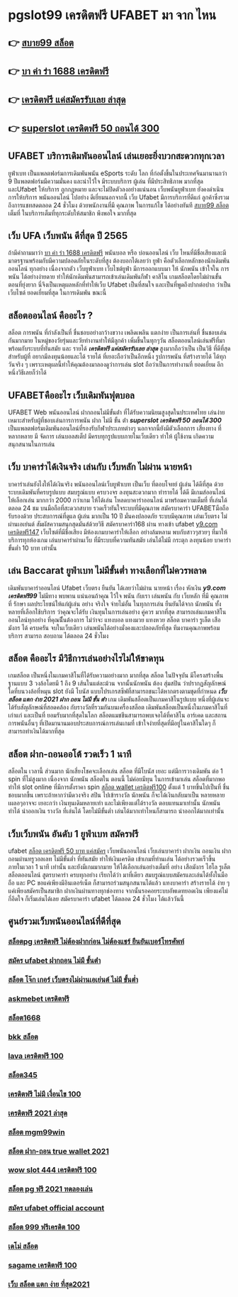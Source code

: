 # pgslot99 เครดิตฟรี UFABET มา จาก ไหน

## 👉 [สบาย99 สล็อต](https://www.ufaeat.com/register/)
## 👉 [บา ค่า ร่า 1688 เครดิตฟรี](https://www.ufaeat.com/ทางเข้ายูฟ่าเบท-ufabet/)
## 👉 [เครดิตฟรี แค่สมัครรับเลย ล่าสุด](https://www.ufaeat.com/ทางเข้ายูฟ่าเบท-ufabet/)
## 👉 [superslot เครดิตฟรี 50 ถอนได้ 300](https://www.ufaeat.com/ufabet-master-login/)

## UFABET บริการเดิมพันออนไลน์  เล่นเยอะยิ่งบวกสะดวกทุกเวลา

 ยูฟ่าเบท เป็นแพลตฟอร์มการเดิมพันพนัน eSports ระดับ โลก ที่ก่อตั้งขึ้นในประเทศจีนมานานกว่า 9 ปีแพลตฟอร์มมีความมั่นคง และน่าไว้ใจ  มีระบบบริการ ผู้เล่น ที่มีประสิทธิภาพ   มากที่สุด และUfabet ให้บริการ ถูกกฎหมาย และจะไม่ปิดตัวลงอย่างแน่นอน เว็บพนันยูฟ่าเบท ยังคงดำเนินการให้บริการ พนันออนไลน์ ไปอย่าง ดีเยี่ยมนอกจากนี้ เว็บ Ufabet มีการบริการที่ดีแก่ ลูกค้าซึ่งรวมถึงการแชทสดตลอด 24 ชั่วโมง ด้วยพนักงานที่มี  คุณภาพ ในการแก้ไข ได้อย่างทันที   [สบาย99 สล็อต](https://www.ufaeat.com/ทางเข้ายูฟ่าเบท-ufabet/) เต็มที่ ในบริการเต็มที่ทุกระดับให้สมาชิก  พึงพอใจ มากที่สุด 

## เว็บ UFA  เว็บพนัน ดีที่สุด ปี 2565 

ถ้ามีคำถามมาว่า [บา ค่า ร่า 1688 เครดิตฟรี](https://www.ufaeat.com/ทางเข้ายูฟ่าเบท-ufabet/)  พนันบอล   หรือ  บ่อนออนไลน์  เว็บ ไหนที่มีชื่อเสียงและมีมาตรฐานพร้อมกับมีความปลอดภัยในระดับที่สูง ต้องบอกได้เลยว่า  ยูฟ่า คือตัวเลือกหลักของนักเดิมพันออนไลน์   ทุกอย่าง  เนื่องจากตัว เว็บยูฟ่าเบท เว็บไซต์ยูฟ่า มีการออกแบบมา ให้ นักพนัน เข้าใจใน การพนัน ได้อย่างง่ายดาย ทำให้นักเดิมพันสามารถเข้าเล่นเดิมพันกีฬา  คาสิโน   เกมสล็อตโดยไม่ผ่านขั้นตอนที่ยุ่งยาก นี่จึงเป็นเหตุผลหลักที่ทำให้เว็บ Ufabet  เป็นที่สนใจ และเป็นที่พูดถึงปากต่อปาก ว่าเป็นเว็บไซต์    ยอดเยี่ยมที่สุด ในการเดิมพัน  ขณะนี้ 


## สล็อตออนไลน์ คืออะไร ?

สล็อต   การพนัน ที่กำลังเป็นที่ ชื่นชอบอย่างกว้างขวาง  เพลิดเพลิน  แตกง่าย  เป็นการเล่นที่ ชื่นชอบเล่นกันมากมาย ในหมู่ของวัยรุ่นและวัยทำงานทำให้มีลูกค้า เพิ่มขึ้นในทุกๆวัน  สล็อตออนไลน์เล่นฟรีที่มาพร้อมกับระบบที่ทันสมัย และ รายได้ ***เครดิตฟรี แค่สมัครรับเลย ล่าสุด*** สูงมากถือว่าเป็น เป็นวิธี ที่ดีที่สุดสำหรับผู้ที่ อยากมีลงทุนน้อยและได้ รายได้ ที่เยอะถือว่าเป็นอีกหนึ่ง รูปการพนัน ที่สร้างรายได้ ได้ทุกวันจริง ๆ เพราะเหตุผลนี้ทำให้คุณต้องมาลองดูว่าการเล่น slot ถือว่าเป็นการทำงานที่ ยอดเยี่ยม อีกหนึ่งวิธีเลยก็ว่าได้

## UFABETคืออะไร  เว็บเดิมพันฟุตบอล 

UFABET Web   พนันออนไลน์ ฝากถอนไม่มีขั้นต่ํา  ที่ได้รับความนิยมสูงสุดในประเทศไทย เล่นง่ายเหมาะสำหรับผู้ที่ชอบเล่นการการพนัน ฝาก ไม่มี ขั้น ต่ํา  ***superslot เครดิตฟรี 50 ถอนได้ 300*** เป็นแพลตฟอร์มเดิมพันออนไลน์ที่รองรับกีฬาประเภทต่างๆ นอกจากนี้ยังมีตัวเลือกการ เสี่ยงทาง ที่หลากหลาย มี จัดการ  เล่นบอลสเต็ป  มีครบทุกรูปแบบภายในเว็บเดียว ทำให้ ผู้ใช้งาน เกิดความสนุกสนานในการเล่น


## เว็บ บาคาร่าได้เงินจริง เล่นกับ เว็บหลัก ไม่ผ่าน นายหน้า 

บาคาร่าเล่นยังไงให้ได้เงินจริง พนันออนไลน์เว็บยูฟ่าเบท เป็นเว็บ ที่ตอบโจทย์ ผู้เล่น ได้ดีที่สุด ด้วยระบบเดิมพันที่ครบรูปแบบ สมบรูณ์แบบ ครบวงจร ลงทุนสะดวกมาก  ทำรายได้ ได้ดี มีเกมส์ออนไลน์ให้เลือกเล่น มากกว่า 2000 กว่าเกม ให้ได้เล่น โหลดบาคาร่าออนไลน์ มาพร้อมความเต็มที่  ที่เล่นได้ตลอด 24 ชม บนมือถือที่สะดวกสบาย รวดเร็วทันใจระบบที่มีคุณภาพ สมัครบาคาร่า UFABETมือถือ  รับรองด้วย ประสบการณ์ที่ดูแล ผู้เล่น มากเป็น 10 ปี มั่นคงปลอดภัย ระบบมีคุณภาพ เล่นเว็บตรง ไม่ผ่านเอเย่นต์ สัมผัสความสนุกสุดมันส์ด้วยวิธี สมัครบาคาร่า168 ผ่าน ทางเข้า ufabet  [y9.com เครดิตฟรี147](https://www.ufaeat.com/) เว็บไซต์ที่มีชื่อเสียง มีห้องเกมบาคาร่าให้เลือก อย่างล้มหลาม พบกับสาวๆสวยๆ ที่มาให้บริการทุกห้องเกม เล่นบาคาร่าผ่านเว็บ ที่มีระบบที่ความทันสมัย เล่นได้ไม่มี กระตุก  ลงทุนน้อย บาคาร่า ขั้นต่ำ 10 บาท เท่านั้น


## เล่น Baccarat  ยูฟ่าเบท ไม่มีขั้นต่ำ ทางเลือกที่ไม่ควรพลาด

 เดิมพันบาคาร่าออนไลน์ Ufabet เว็บตรง  ยืนยัน ได้เลยว่าไม่ผ่าน นายหน้า เรื่อง หักเงิน  ***y9.com เครดิตฟรี99*** ไม่มีทาง พบพาน แน่นอนถ้าคุณ ไว้ใจ พนัน กับเรา เล่นพนัน กับ เว็บหลัก ที่มี คุณภาพ ที่ รักษา ผลประโยชน์ให้แก่ผู้เล่น อย่าง จริงใจ  จ่ายไม่อั้น ในทุกการเล่น ยืนยันได้จาก นักพนัน ทั้งหลายที่เลือกใช้บริการ ว่าคุณจะได้รับ เงินทุนในการเล่นอย่าง คู่ควร  มากที่สุด สามารถเล่นเกมคาสิโนออนไลน์ทุกอย่าง ที่คุณนีั้นต้องการ ไม่ว่าจะ แทงบอล แทงมวย แทงหวย สล็อต บาคาร่า รูเล็ต เสือมังกร ได้ ครบครัน  จบในเว็บเดียว เล่นพนันได้อย่างมั่งคงและปลอดภัยที่สุด ทีมงานคุณภาพพร้อมบริการ สามารถ สอบถาม ได้ตลอด 24 ชั่วโมง

## สล็อต  คืออะไร มีวิธีการเล่นอย่างไรไม่ให้ขาดทุน

เกมสล็อต เป็นหนึ่งในเกมคาสิโนที่ได้รับความอย่างมาก มากที่สุด  สล็อต ในปัจจุบัน มีโครงสร้างพื้นฐานแบบ 3 วงล้อโดยมี 1 ถึง 9 เส้นในแต่ละม้วน จากนั้นนักพนัน ต้อง สุ่มสปิน ว่าปรากฏสัญลักษณ์ใดที่บนวงล้อที่หมุน  slot ยังมี โบนัส แบบโปรเกรสซีฟที่สามารถชนะได้หากตรงตามชุดที่กำหนด ***เว็บ สล็อต แตก ง่าย 2021 ฝาก ถอน ไม่มี ขั้น ต่ํา*** เกม เดิมพันสล็อตเป็นเกมคาสิโนรูปแบบ หนึ่งที่ผู้เล่นจะได้รับสัญลักษณ์ที่สอดคล้อง กับรางวัลที่รวมกันบนเครื่องสล็อต เดิมพันสล็อตเป็นหนึ่งในเกมคาสิโนที่เก่าแก่ และเป็นที่ ยอมรับมากที่สุดในโลก สล็อตแมชชีนสามารถพบเจอได้ที่คาสิโน อาร์เคด และสถานการพนันอื่นๆ ที่เปิดมานานมอบประสบการณ์การเล่นเกมที่ เข้าใจง่ายที่สุดที่มีอยู่ในคาสิโนใดๆ ก็สามารถทำเงินได้มากที่สุด 

##  สล็อต  ฝาก-ถอนออโต้ รวดเร็ว 1 นาที

 สล็อตใน เวลานี้  ส่วนมาก  นักเสี่ยงโชคจะเลือกเล่น สล็อต ที่มีโบนัส เยอะ แต่มีการวางเดิมพัน ต่อ 1  spin ที่ไม่สูงมาก เนื่องจาก นักพนัน  สล็อตใน ตอนนี้  ไม่ค่อยมีทุน  ในการเข้ามาเล่น สล็อตที่มากพอ ทำให้ slot online ที่มีการตั้งราคา  spin [สล็อต wallet เครดิตฟรี100](https://www.ufaeat.com/) ตั้งแต่ 1 บาทขึ้นไปเป็นที่ ชื่นชอบมากขึ้น เพราะถ้าหากว่ามีดวงจริง  สปิน ไปเข้ารางวัล   นักพนัน ก็จะได้เงินกลับมาเป็น หลายหลาย เผลอๆอาจจะ เยอะกว่า  เงินทุนเดิมหลายเท่า และไม่เพียงแต่ได้รางวัล ตอบแทนมาเท่านั้น  นักพนัน  ทำได้  นำออกเงิน รางวัล ที่เล่นได้ โดยไม่มีขั้นต่ำ  เล่นได้มากเท่าไหนก็สามารถ  นำออกได้มากเท่านั้น


## เว็บเว็บพนัน  อันดับ 1  ยูฟ่าเบท  สมัครฟรี

 ufabet [สล็อต เครดิตฟรี 50 บาท แค่สมัคร](https://www.ufaeat.com/regis-ufabet-master-free/) เว็บพนันออนไลน์ เว็บเล่นบาคาร่า ฝากเงิน ถอนเงิน  ฝากถอนผ่านทรูวอลเลท ไม่มีขั้นต่ำ ที่ทันสมัย ทำให้เงินเครดิต เข้าเกมที่ท่านเล่น ได้อย่างรวดเร็วขึ้น ภายในเวลา  1 นาที เท่านั้น และยังมีเกมมากมาย  ให้ได้เลือกเล่นอย่างเต็มที่   อย่าง เสือมังกร ไฮโล รูเล็ต สล็อตออนไลน์ สูตรบาคาร่า ครบทุกอย่าง เรียกได้ว่า มาที่เดียว  สมบรูณ์แบบสมัครและเล่นได้ทั้งในมือถือ และ PC ขอแค่เพียงมีอินเตอร์เน็ต ก็สามารถร่วมสนุกสนานได้แล้ว แทงบาคาร่า สร้างรายได้ ง่าย ๆ แค่เพียงสมัครเป็นสมาชิก ฝากเงินผ่านทางทุกช่องทาง จากนั้นรอคอยระบบอัพเดทยอดเงิน เพียงแค่ไม่ กี่อึดใจ ก็เริ่มเล่นได้เลย สมัครบาคาร่า ufabet ได้ตลอด 24 ชั่วโมง ได้แล้ววันนี้ 


## ศูนย์รวมเว็บพนันออนไลน์ที่ดีที่สุด

### [สล็อตpg เครดิตฟรี ไม่ต้องฝากก่อน ไม่ต้องแชร์ ยืนยันเบอร์โทรศัพท์](https://atom.io/themes/UFAEAT%20เว็บตรง%20ทางเข้า%20UFABET%20superslot%20789%20เครดิตฟรี%2050%20008%20สล็อต%20สมัครฟรี%20ฟรีเครดิต%20100%)
### [สมัคร ufabet ฝากถอน ไม่มี ขั้นต่ํา](https://atom.io/themes/UFAEAT%20เว็บตรง%20ทางเข้า%20UFABET%20สล็อต11ไฮโล%20008%20สล็อต%20สมัครฟรี%20ฟรีเครดิต%20100%)
### [สล็อต โจ๊ก เกอร์ เว็บตรงไม่ผ่านเอเย่นต์ ไม่มี ขั้นต่ำ](https://atom.io/themes/UFAEAT%20เว็บตรง%20ทางเข้า%20UFABET%203k%20สล็อต%20008%20สล็อต%20สมัครฟรี%20ฟรีเครดิต%20100%)
### [askmebet เครดิตฟรี](https://atom.io/themes/UFAEAT%20เว็บตรง%20ทางเข้า%20UFABET%20koi88%20สล็อต%20008%20สล็อต%20สมัครฟรี%20ฟรีเครดิต%20100%)
### [สล็อต1668](https://atom.io/themes/UFAEAT%20เว็บตรง%20ทางเข้า%20UFABET%20joker888%20เครดิตฟรี%20008%20สล็อต%20สมัครฟรี%20ฟรีเครดิต%20100%)
### [bkk สล็อต](https://atom.io/themes/UFAEAT%20เว็บตรง%20ทางเข้า%20UFABET%20superslot1234%20เครดิตฟรี%2050%20ยืนยันเบอร์%20008%20สล็อต%20สมัครฟรี%20ฟรีเครดิต%20100%)
### [lava เครดิตฟรี 100](https://atom.io/themes/UFAEAT%20เว็บตรง%20ทางเข้า%20UFABET%20mgm99เครดิตฟรี%20008%20สล็อต%20สมัครฟรี%20ฟรีเครดิต%20100%)
### [สล็อต345](https://atom.io/themes/UFAEAT%20เว็บตรง%20ทางเข้า%20UFABET%20ทดลอง%20เล่น%20สล็อต%20cq9%20008%20สล็อต%20สมัครฟรี%20ฟรีเครดิต%20100%)
### [เครดิตฟรี ไม่มี เงื่อนไข 100](https://atom.io/themes/UFAEAT%20เว็บตรง%20ทางเข้า%20UFABET%20betflik%20เครดิตฟรี%2050%20ล่าสุด%20วันนี้%20008%20สล็อต%20สมัครฟรี%20ฟรีเครดิต%20100%)
### [เครดิตฟรี 2021 ล่าสุด](https://atom.io/themes/UFAEAT%20เว็บตรง%20ทางเข้า%20UFABET%20joker%20สล็อต%20008%20สล็อต%20สมัครฟรี%20ฟรีเครดิต%20100%)
### [สล็อต mgm99win](https://atom.io/themes/UFAEAT%20เว็บตรง%20ทางเข้า%20UFABET%20สล็อตxoเว็บตรง%20008%20สล็อต%20สมัครฟรี%20ฟรีเครดิต%20100%)
### [สล็อต ฝาก-ถอน true wallet 2021](https://atom.io/themes/UFAEAT%20เว็บตรง%20ทางเข้า%20UFABET%20บา%20ค่า%20ร่า%201688%20เครดิตฟรี%20008%20สล็อต%20สมัครฟรี%20ฟรีเครดิต%20100%)
### [wow slot 444 เครดิตฟรี 100](https://atom.io/themes/UFAEAT%20เว็บตรง%20ทางเข้า%20UFABET%20สล็อตgclub%20008%20สล็อต%20สมัครฟรี%20ฟรีเครดิต%20100%)
### [สล็อต pg ฟรี 2021 ทดลองเล่น](https://atom.io/themes/UFAEAT%20เว็บตรง%20ทางเข้า%20UFABET%20m98%20เครดิตฟรี%20300%20008%20สล็อต%20สมัครฟรี%20ฟรีเครดิต%20100%)
### [สมัคร ufabet official account](https://atom.io/themes/UFAEAT%20เว็บตรง%20ทางเข้า%20UFABET%20สมัคร%20ufabet%20ไม่ผ่านเอเย่นต์%20008%20สล็อต%20สมัครฟรี%20ฟรีเครดิต%20100%)
### [สล็อต 999 ฟรีเครดิต 100](https://atom.io/themes/UFAEAT%20เว็บตรง%20ทางเข้า%20UFABET%20mafia55%20เครดิตฟรี%2050%20008%20สล็อต%20สมัครฟรี%20ฟรีเครดิต%20100%)
### [เดโม่ สล็อต](https://atom.io/themes/UFAEAT%20เว็บตรง%20ทางเข้า%20UFABET%20เครดิตฟรี%2050%20ทำถึง%20300%20ถอนได้%20300%20008%20สล็อต%20สมัครฟรี%20ฟรีเครดิต%20100%)
### [sagame เครดิตฟรี 100](https://atom.io/themes/UFAEAT%20เว็บตรง%20ทางเข้า%20UFABET%20เครดิตฟรี%2050%20ไม่ต้องฝาก%20ไม่ต้องแชร์%20แค่สมัครล่าสุด%20008%20สล็อต%20สมัครฟรี%20ฟรีเครดิต%20100%)
### [เว็บ สล็อต แตก ง่าย ที่สุด2021](https://atom.io/themes/UFAEAT%20เว็บตรง%20ทางเข้า%20UFABET%20otp%20superslot%20เครดิตฟรี%2050%20ยืนยันเบอร์%20008%20สล็อต%20สมัครฟรี%20ฟรีเครดิต%20100%)
